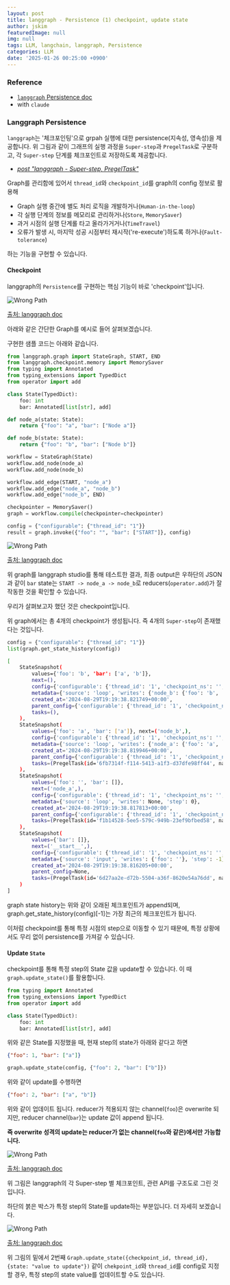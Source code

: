 ```yaml
---
layout: post
title: langgraph - Persistence (1) checkpoint, update state
author: jskim
featuredImage: null
img: null
tags: LLM, langchain, langgraph, Persistence
categories: LLM
date: '2025-01-26 00:25:00 +0900'
---
```


### Reference
- [`langgraph` Persistence doc](https://langchain-ai.github.io/langgraph/concepts/persistence/)
- with `claude`

### Langgraph Persistence

`langgraph`는 '체크포인팅'으로 grpah 실행에 대한 persistence(지속성, 영속성)을 제공합니다. 위 그림과 같이 그래프의 실행 과정을 `Super-step`과 `PregelTask`로 구분하고, 각 `Super-step` 단계를 체크포인트로 저장하도록 제공합니다.
- [*post "langgraph - Super-step, PregelTask"*](https://jskim0406.github.io/posts/langgraph-superstep_pregeltask/)

Graph를 관리함에 있어서 `thread_id`와 `checkpoint_id`를 graph의 config 정보로 활용해 

- Graph 실행 중간에 별도 처리 로직을 개발하거나(`Human-in-the-loop`)
- 각 실행 단계의 정보를 메모리로 관리하거나(`Store`, `MemorySaver`)
- 과거 시점의 실행 단계롤 타고 올라가거거나(`TimeTravel`)
- 오류가 발생 시, 마지막 성공 시점부터 재시작('re-execute')하도록 하거나(`Fault-tolerance`)

하는 기능을 구현할 수 있습니다.

#### Checkpoint

langgraph의 `Persistence`를 구현하는 핵심 기능이 바로 'checkpoint'입니다.

<img src="../assets/img/llm/langgraph_persistence.png" alt="Wrong Path">

[출처: langgraph doc](https://langchain-ai.github.io/langgraph/concepts/persistence/)

아래와 같은 간단한 Graph를 예시로 들어 살펴보겠습니다.

구현한 샘플 코드는 아래와 같습니다.

```python
from langgraph.graph import StateGraph, START, END
from langgraph.checkpoint.memory import MemorySaver
from typing import Annotated
from typing_extensions import TypedDict
from operator import add

class State(TypedDict):
    foo: int
    bar: Annotated[list[str], add]

def node_a(state: State):
    return {"foo": "a", "bar": ["Node a"]}

def node_b(state: State):
    return {"foo": "b", "bar": ["Node b"]}

workflow = StateGraph(State)
workflow.add_node(node_a)
workflow.add_node(node_b)

workflow.add_edge(START, "node_a")
workflow.add_edge("node_a", "node_b")
workflow.add_edge("node_b", END)

checkpointer = MemorySaver()
graph = workflow.compile(checkpointer=checkpointer)

config = {"configurable": {"thread_id": "1"}}
result = graph.invoke({"foo": "", "bar": ["START"]}, config)
```

<img src="../assets/img/llm/langgraph_checkpoint1.png" alt="Wrong Path">

[출처: langgraph doc](https://langchain-ai.github.io/langgraph/concepts/persistence/)

위 graph를 langgraph studio를 통해 테스트한 결과, 최종 output은 우하단의 JSON과 같이 `bar` state는 `START -> node_a -> node_b`로 reducers(`operator.add`)가 잘 작동한 것을 확인할 수 있습니다.

우리가 살펴보고자 했던 것은 checkpoint입니다.

위 graph에서는 총 4개의 checkpoint가 생성됩니다. 즉 4개의 `Super-step`이 존재했다는 것입니다.

```python
config = {"configurable": {"thread_id": "1"}}
list(graph.get_state_history(config))
```

```bash
[
    StateSnapshot(
        values={'foo': 'b', 'bar': ['a', 'b']},
        next=(),
        config={'configurable': {'thread_id': '1', 'checkpoint_ns': '', 'checkpoint_id': '1ef663ba-28fe-6528-8002-5a559208592c'}},
        metadata={'source': 'loop', 'writes': {'node_b': {'foo': 'b', 'bar': ['b']}}, 'step': 2},
        created_at='2024-08-29T19:19:38.821749+00:00',
        parent_config={'configurable': {'thread_id': '1', 'checkpoint_ns': '', 'checkpoint_id': '1ef663ba-28f9-6ec4-8001-31981c2c39f8'}},
        tasks=(),
    ),
    StateSnapshot(
        values={'foo': 'a', 'bar': ['a']}, next=('node_b',),
        config={'configurable': {'thread_id': '1', 'checkpoint_ns': '', 'checkpoint_id': '1ef663ba-28f9-6ec4-8001-31981c2c39f8'}},
        metadata={'source': 'loop', 'writes': {'node_a': {'foo': 'a', 'bar': ['a']}}, 'step': 1},
        created_at='2024-08-29T19:19:38.819946+00:00',
        parent_config={'configurable': {'thread_id': '1', 'checkpoint_ns': '', 'checkpoint_id': '1ef663ba-28f4-6b4a-8000-ca575a13d36a'}},
        tasks=(PregelTask(id='6fb7314f-f114-5413-a1f3-d37dfe98ff44', name='node_b', error=None, interrupts=()),),
    ),
    StateSnapshot(
        values={'foo': '', 'bar': []},
        next=('node_a',),
        config={'configurable': {'thread_id': '1', 'checkpoint_ns': '', 'checkpoint_id': '1ef663ba-28f4-6b4a-8000-ca575a13d36a'}},
        metadata={'source': 'loop', 'writes': None, 'step': 0},
        created_at='2024-08-29T19:19:38.817813+00:00',
        parent_config={'configurable': {'thread_id': '1', 'checkpoint_ns': '', 'checkpoint_id': '1ef663ba-28f0-6c66-bfff-6723431e8481'}},
        tasks=(PregelTask(id='f1b14528-5ee5-579c-949b-23ef9bfbed58', name='node_a', error=None, interrupts=()),),
    ),
    StateSnapshot(
        values={'bar': []},
        next=('__start__',),
        config={'configurable': {'thread_id': '1', 'checkpoint_ns': '', 'checkpoint_id': '1ef663ba-28f0-6c66-bfff-6723431e8481'}},
        metadata={'source': 'input', 'writes': {'foo': ''}, 'step': -1},
        created_at='2024-08-29T19:19:38.816205+00:00',
        parent_config=None,
        tasks=(PregelTask(id='6d27aa2e-d72b-5504-a36f-8620e54a76dd', name='__start__', error=None, interrupts=()),),
    )
]
```

graph state history는 위와 같이 오래된 체크포인트가 append되며, graph.get_state_history(config)[-1]는 가장 최근의 체크포인트가 됩니다.

이처럼 checkpoint를 통해 특정 시점의 step으로 이동할 수 있기 때문에, 특정 상황에서도 무리 없이 persistence를 가져갈 수 있습니다.

#### Update `State`

checkpoint를 통해 특정 step의 State 값을 update할 수 있습니다. 이 때 `graph.update_state()`를 활용합니다.

```python
from typing import Annotated
from typing_extensions import TypedDict
from operator import add

class State(TypedDict):
    foo: int
    bar: Annotated[list[str], add]
```

위와 같은 State를 지정했을 때, 현재 step의 state가 아래와 같다고 하면

```json
{"foo": 1, "bar": ["a"]}
```

```python
graph.update_state(config, {"foo": 2, "bar": ["b"]})
```

위와 같이 update를 수행하면

```json
{"foo": 2, "bar": ["a", "b"]}
```

위와 같이 업데이트 됩니다. reducer가 적용되지 않는 channel(`foo`)은 overwrite 되지만, reducer channel(`bar`)는 update 값이 append 됩니다.

**즉 overwrite 성격의 update는 reducer가 없는 channel(`foo`와 같은)에서만 가능합니다.**


<img src="../assets/img/llm/langgraph_checkpoint2.png" alt="Wrong Path">

[출처: langgraph doc](https://langchain-ai.github.io/langgraph/concepts/persistence/)

위 그림은 langgraph의 각 Super-step 별 체크포인트, 관련 API를 구조도로 그린 것입니다.

하단의 붉은 박스가 특정 step의 State를 update하는 부분입니다. 더 자세히 보겠습니다.

<img src="../assets/img/llm/langgraph_checkpoint3.png" alt="Wrong Path">

[출처: langgraph doc](https://langchain-ai.github.io/langgraph/concepts/persistence/)

위 그림의 밑에서 2번째 `Graph.update_state({checkpoint_id, thread_id}, {state: "value to update"})` 같이 `chekpoint_id`와 `thread_id`를 config로 지정할 경우, 특정 step의 state value를 업데이트할 수도 있습니다.
